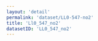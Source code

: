 ```yaml
---
layout: 'detail'
permalink: 'dataset/LL0-547-no2'
title: 'Ll0_547_no2'
datasetID: 'LL0_547_no2'
---
```

